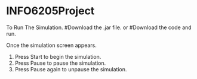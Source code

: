 # INFO6205Project

To Run The Simulation.
#Download the .jar file.
or
#Download the code and run.

Once the simulation screen appears.
1) Press Start to begin the simulation.
2) Press Pause to pause the simulation.
3) Press Pause again to unpause the simulation.
